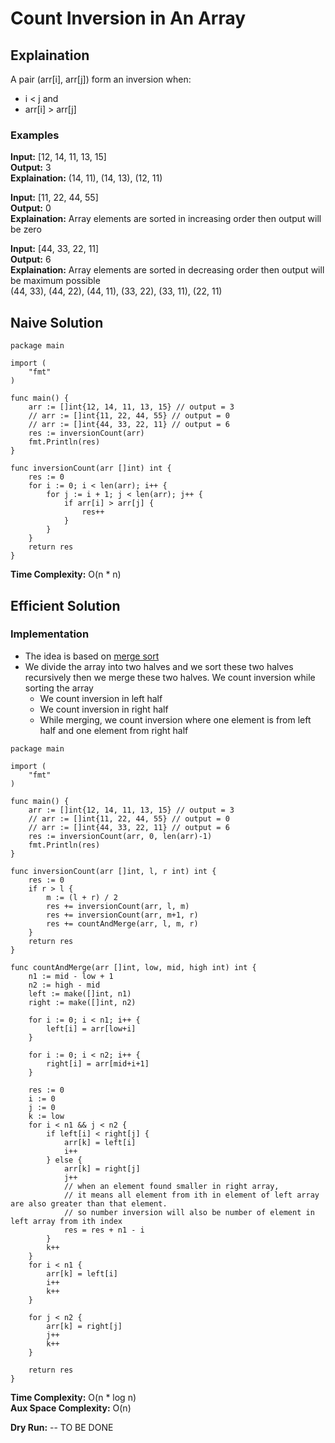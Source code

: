 # Count Inversion in An Array

## Explaination

A pair (arr[i], arr[j]) form an inversion when:

- i < j and
- arr[i] > arr[j]

### Examples
**Input:** [12, 14, 11, 13, 15] </br>
**Output:** 3 </br>
**Explaination:** (14, 11), (14, 13), (12, 11) </br>

**Input:** [11, 22, 44, 55] </br>
**Output:** 0 </br>
**Explaination:** Array elements are sorted in increasing order then output will be zero

**Input:** [44, 33, 22, 11] </br>
**Output:** 6 </br>
**Explaination:** Array elements are sorted in decreasing order then output will be maximum possible</br>
(44, 33), (44, 22), (44, 11), (33, 22), (33, 11), (22, 11)

## Naive Solution

```
package main

import (
	"fmt"
)

func main() {
	arr := []int{12, 14, 11, 13, 15} // output = 3
	// arr := []int{11, 22, 44, 55} // output = 0
	// arr := []int{44, 33, 22, 11} // output = 6
	res := inversionCount(arr)
	fmt.Println(res)
}

func inversionCount(arr []int) int {
	res := 0
	for i := 0; i < len(arr); i++ {
		for j := i + 1; j < len(arr); j++ {
			if arr[i] > arr[j] {
				res++
			}
		}
	}
	return res
}
```

**Time Complexity:** O(n * n)

## Efficient Solution

### Implementation

- The idea is based on [merge sort](https://prithvipal.github.io/golang-dsa/sorting/merge_sort.html)
- We divide the array into two halves and we sort these two halves recursively then we merge these two halves. We count inversion while sorting the array
    - We count inversion in left half
    - We count inversion in right half
    - While merging, we count inversion where one element is from left half and one element from right half



```
package main

import (
	"fmt"
)

func main() {
	arr := []int{12, 14, 11, 13, 15} // output = 3
	// arr := []int{11, 22, 44, 55} // output = 0
	// arr := []int{44, 33, 22, 11} // output = 6
	res := inversionCount(arr, 0, len(arr)-1)
	fmt.Println(res)
}

func inversionCount(arr []int, l, r int) int {
	res := 0
	if r > l {
		m := (l + r) / 2
		res += inversionCount(arr, l, m)
		res += inversionCount(arr, m+1, r)
		res += countAndMerge(arr, l, m, r)
	}
	return res
}

func countAndMerge(arr []int, low, mid, high int) int {
	n1 := mid - low + 1
	n2 := high - mid
	left := make([]int, n1)
	right := make([]int, n2)

	for i := 0; i < n1; i++ {
		left[i] = arr[low+i]
	}

	for i := 0; i < n2; i++ {
		right[i] = arr[mid+i+1]
	}

	res := 0
	i := 0
	j := 0
	k := low
	for i < n1 && j < n2 {
		if left[i] < right[j] {
			arr[k] = left[i]
			i++
		} else {
			arr[k] = right[j]
			j++
			// when an element found smaller in right array,
			// it means all element from ith in element of left array are also greater than that element.
			// so number inversion will also be number of element in left array from ith index
			res = res + n1 - i
		}
		k++
	}
	for i < n1 {
		arr[k] = left[i]
		i++
		k++
	}

	for j < n2 {
		arr[k] = right[j]
		j++
		k++
	}

	return res
}
```

**Time Complexity:** O(n * log n) </br>
**Aux Space Complexity:** O(n)

**Dry Run:**
-- TO BE DONE
